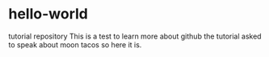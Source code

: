 # hello-world
tutorial repository
This is a test to learn more about github
the tutorial asked to speak about moon tacos so here it is.
